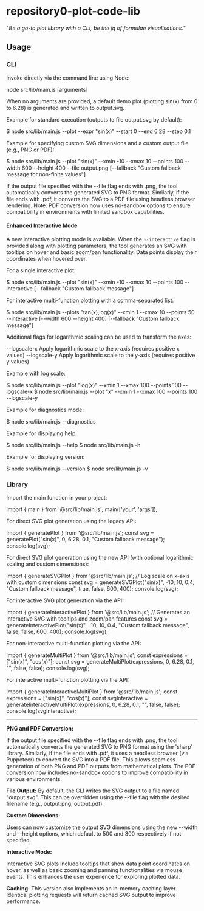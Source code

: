 # repository0-plot-code-lib

"_Be a go-to plot library with a CLI, be the jq of formulae visualisations._"

## Usage

### CLI

Invoke directly via the command line using Node:

  node src/lib/main.js [arguments]

When no arguments are provided, a default demo plot (plotting sin(x) from 0 to 6.28) is generated and written to output.svg.

Example for standard execution (outputs to file output.svg by default):

  $ node src/lib/main.js --plot --expr "sin(x)" --start 0 --end 6.28 --step 0.1

Example for specifying custom SVG dimensions and a custom output file (e.g., PNG or PDF):

  $ node src/lib/main.js --plot "sin(x)" --xmin -10 --xmax 10 --points 100 --width 600 --height 400 --file output.png [--fallback "Custom fallback message for non-finite values"]

If the output file specified with the --file flag ends with .png, the tool automatically converts the generated SVG to PNG format. Similarly, if the file ends with .pdf, it converts the SVG to a PDF file using headless browser rendering. Note: PDF conversion now uses no-sandbox options to ensure compatibility in environments with limited sandbox capabilities.

#### Enhanced Interactive Mode

A new interactive plotting mode is available. When the `--interactive` flag is provided along with plotting parameters, the tool generates an SVG with tooltips on hover and basic zoom/pan functionality. Data points display their coordinates when hovered over.

For a single interactive plot:

  $ node src/lib/main.js --plot "sin(x)" --xmin -10 --xmax 10 --points 100 --interactive [--fallback "Custom fallback message"]

For interactive multi-function plotting with a comma-separated list:

  $ node src/lib/main.js --plots "tan(x),log(x)" --xmin 1 --xmax 10 --points 50 --interactive [--width 600 --height 400] [--fallback "Custom fallback message"]

Additional flags for logarithmic scaling can be used to transform the axes:

  --logscale-x        Apply logarithmic scale to the x-axis (requires positive x values)
  --logscale-y        Apply logarithmic scale to the y-axis (requires positive y values)

Example with log scale:

  $ node src/lib/main.js --plot "log(x)" --xmin 1 --xmax 100 --points 100 --logscale-x
  $ node src/lib/main.js --plot "x" --xmin 1 --xmax 100 --points 100 --logscale-y

Example for diagnostics mode:

  $ node src/lib/main.js --diagnostics

Example for displaying help:

  $ node src/lib/main.js --help
  $ node src/lib/main.js -h

Example for displaying version:

  $ node src/lib/main.js --version
  $ node src/lib/main.js -v

### Library

Import the main function in your project:

  import { main } from '@src/lib/main.js';
  main(['your', 'args']);

For direct SVG plot generation using the legacy API:

  import { generatePlot } from '@src/lib/main.js';
  const svg = generatePlot("sin(x)", 0, 6.28, 0.1, "Custom fallback message");
  console.log(svg);

For direct SVG plot generation using the new API (with optional logarithmic scaling and custom dimensions):

  import { generateSVGPlot } from '@src/lib/main.js';
  // Log scale on x-axis with custom dimensions
  const svg = generateSVGPlot("sin(x)", -10, 10, 0.4, "Custom fallback message", true, false, 600, 400);
  console.log(svg);

For interactive SVG plot generation via the API:

  import { generateInteractivePlot } from '@src/lib/main.js';
  // Generates an interactive SVG with tooltips and zoom/pan features
  const svg = generateInteractivePlot("sin(x)", -10, 10, 0.4, "Custom fallback message", false, false, 600, 400);
  console.log(svg);

For non-interactive multi-function plotting via the API:

  import { generateMultiPlot } from '@src/lib/main.js';
  const expressions = ["sin(x)", "cos(x)"];
  const svg = generateMultiPlot(expressions, 0, 6.28, 0.1, "", false, false);
  console.log(svg);

For interactive multi-function plotting via the API:

  import { generateInteractiveMultiPlot } from '@src/lib/main.js';
  const expressions = ["sin(x)", "cos(x)"];
  const svgInteractive = generateInteractiveMultiPlot(expressions, 0, 6.28, 0.1, "", false, false);
  console.log(svgInteractive);

---

**PNG and PDF Conversion:**

If the output file specified with the --file flag ends with .png, the tool automatically converts the generated SVG to PNG format using the 'sharp' library. Similarly, if the file ends with .pdf, it uses a headless browser (via Puppeteer) to convert the SVG into a PDF file. This allows seamless generation of both PNG and PDF outputs from mathematical plots. The PDF conversion now includes no-sandbox options to improve compatibility in various environments.

**File Output:** By default, the CLI writes the SVG output to a file named "output.svg". This can be overridden using the --file flag with the desired filename (e.g., output.png, output.pdf).

**Custom Dimensions:**

Users can now customize the output SVG dimensions using the new --width and --height options, which default to 500 and 300 respectively if not specified.

**Interactive Mode:**

Interactive SVG plots include tooltips that show data point coordinates on hover, as well as basic zooming and panning functionalities via mouse events. This enhances the user experience for exploring plotted data.

**Caching:** This version also implements an in-memory caching layer. Identical plotting requests will return cached SVG output to improve performance.
